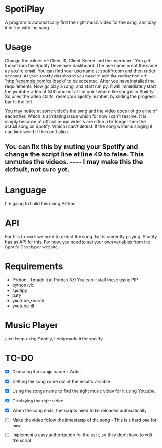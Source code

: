 # SpotiPlay
A program to automatically find the right music video for the song, and play it in line with the song. 
# Usage
Change the values of: Clien_ID, Client_Secret and the username. You get those from the Spotify Developer dashboard. The username is not the same as you're email. You can find your username at spotify.com and then under account. 
At your spotify dashboard you need to add the redirection url: 'http://example.com/callback/' to be accepted. 
After you have installed the requirements.
Now go play a song, and start run.py. It will immediately start the youtube video at 0:00 and not at the point where the song is in Spotify. So ones the video starts, reset your spotify number, by sliding the progress bar to the left. 

You may notice at some video's the song and the video does not go aline of eachother. Which is a irritating issue which for now i can't resolve. It is simply because of official music video's are often a bit longer then the actual song on Spotify. Which i can't detect. If the song writer is singing it can look weird if the don't align. 
## You can fix this by muting your Spotify and change the script line at line 49 to false. This unmutes the videos.  ---- I may make this the default, not sure yet.
# Language
I'm going to build this using Python
# API
For this to work we need to detect the song that is currently playing. Spotify has an API for this. 
For now, you need to set your own variables from the Spotify Developer website. 
# Requirements 
- Python - I made it at Python 3.9
You can install those using PIP
 - python-vlc
 - spotipy
 - pafy
 - youtube_search
 - youtube-dl
# Music Player
Just keep using Spotify, i only made it for spotify
# TO-DO 
- [X] Detecting the songs name + Artist
- [x] Getting the song name out of the results variable
- [x] Using the songs name to find the right music video for it using Youtube. 
- [x] Displaying the right video
- [x] When the song ends, the scripts need to be reloaded automatically
- [ ] Make the video follow the timestamp of the song - This is a hard one for now
- [ ] Implement a easy authorization for the user, so they don't have to edit the script



